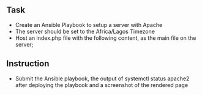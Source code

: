 ## Task
- Create an Ansible Playbook to setup a server with Apache
- The server should be set to the Africa/Lagos Timezone
- Host an index.php file with the following content, as the main file on the server; <?phpdate("F d, Y h:i:s A e", time());?>

## Instruction
- Submit the Ansible playbook, the output of systemctl status apache2 after deploying the playbook and a screenshot of the rendered page
